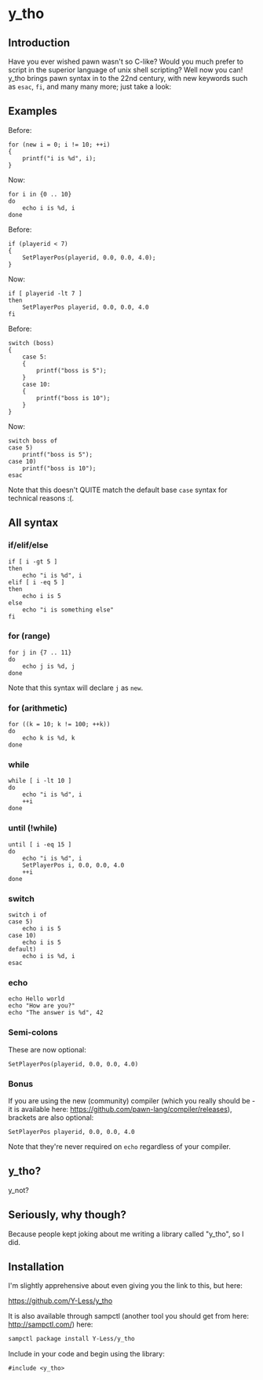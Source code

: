 # y_tho

## Introduction

Have you ever wished pawn wasn't so C-like?  Would you much prefer to script in the superior language of unix shell scripting?  Well now you can!  y_tho brings pawn syntax in to the 22nd century, with new keywords such as `esac`, `fi`, and many many more; just take a look:

## Examples

Before:

```pawn
for (new i = 0; i != 10; ++i)
{
	printf("i is %d", i);
}
```

Now:

```pawn
for i in {0 .. 10}
do
	echo i is %d, i
done
```

Before:

```pawn
if (playerid < 7)
{
	SetPlayerPos(playerid, 0.0, 0.0, 4.0);
}
```

Now:

```pawn
if [ playerid -lt 7 ]
then
	SetPlayerPos playerid, 0.0, 0.0, 4.0
fi
```

Before:

```pawn
switch (boss)
{
	case 5:
	{
		printf("boss is 5");
	}
	case 10:
	{
		printf("boss is 10");
	}
}
```

Now:

```pawn
switch boss of
case 5)
	printf("boss is 5");
case 10)
	printf("boss is 10");
esac
```

Note that this doesn't QUITE match the default base `case` syntax for technical reasons :(.

## All syntax

### if/elif/else

```pawn
if [ i -gt 5 ]
then
	echo "i is %d", i
elif [ i -eq 5 ]
then
	echo i is 5
else
	echo "i is something else"
fi
```

### for (range)

```pawn
for j in {7 .. 11}
do
	echo j is %d, j
done
```

Note that this syntax will declare `j` as `new`.

### for (arithmetic)

```pawn
for ((k = 10; k != 100; ++k))
do
	echo k is %d, k
done
```

### while

```pawn
while [ i -lt 10 ]
do
	echo "i is %d", i
	++i
done
```

### until (!while)

```pawn
until [ i -eq 15 ]
do
	echo "i is %d", i
	SetPlayerPos i, 0.0, 0.0, 4.0
	++i
done
```

### switch

```pawn
switch i of
case 5)
	echo i is 5
case 10)
	echo i is 5
default)
	echo i is %d, i
esac
```

### echo

```pawn
echo Hello world
echo "How are you?"
echo "The answer is %d", 42
```

### Semi-colons

These are now optional:

```pawn
SetPlayerPos(playerid, 0.0, 0.0, 4.0)
```

### Bonus

If you are using the new (community) compiler (which you really should be - it is available here: https://github.com/pawn-lang/compiler/releases), brackets are also optional:

```pawn
SetPlayerPos playerid, 0.0, 0.0, 4.0
```

Note that they're never required on `echo` regardless of your compiler.

## y_tho?

y_not?

## Seriously, why though?

Because people kept joking about me writing a library called "y_tho", so I did.

## Installation

I'm slightly apprehensive about even giving you the link to this, but here:

https://github.com/Y-Less/y_tho

It is also available through sampctl (another tool you should get from here: http://sampctl.com/) here:

```bash
sampctl package install Y-Less/y_tho
```

Include in your code and begin using the library:

```pawn
#include <y_tho>
```

